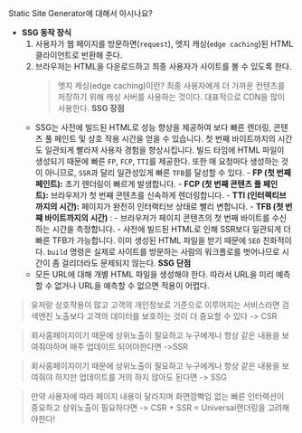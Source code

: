 Static Site Generator에 대해서 아시나요?

-   **SSG 동작 장식**
    1. 사용자가 웹 페이지를 방문하면(`request`), 엣지 캐싱(`edge caching`)된 HTML 클라이언트로 반환해 준다.
    2. 브라우저는 HTML을 다운로드하고 최종 사용자가 사이트를 볼 수 있도록 한다.
        > 엣지 캐싱(edge caching)이란?
        > 최종 사용자에게 더 가까운 컨텐츠를 저장하기 위해 캐싱 서버를 사용하는 것이다. 대표적으로 CDN을 많이 사용한다.
        > **SSG 장점**
    -   SSG는 사전에 빌드된 HTML로 성능 향상을 제공하여 보다 빠른 렌더링, 콘텐츠 풀 페인트 및 상호 작용 시간을 얻을 수 있습니다. 첫 번째 바이트까지의 시간도 일관되게 빨라져 사용자 경험을 향상시킵니다.
        빌드 타임에 HTML 파일이 생성되기 때문에 빠른 `FP`, `FCP`, `TTI`를 제공한다. 또한 매 요청마다 생성하는 것이 아니므로, `SSR`과 달리 일관성있게 빠른 `TFB`를 달성할 수 있다. - **FP (첫 번째 페인트):** 초기 렌더링이 빠르게 발생합니다. - **FCP (첫 번째 콘텐츠 풀 페인트):** 브라우저가 첫 번째 콘텐츠를 신속하게 렌더링합니다. - **TTI (인터랙티브까지의 시간):** 페이지가 완전히 인터랙티브 상태로 빨리 변합니다. - **TFB (첫 번쨰 바이트까지의 시간)** : - 브라우저가 페이지 콘텐츠의 첫 번째 바이트를 수신하는 시간을 측정합니다. - 사전에 빌드된 HTML로 인해 SSR보다 일관되게 더 빠른 TFB가 가능합니다.
        이미 생성된 HTML 파일을 받기 때문에 `SEO` 친화적이다.
        `build` 명령은 실제로 사이트를 방문하는 사람의 워크플로를 벗어나므로 시간이 좀 걸리더라도 문제되지 않는다.
        **SSG 단점**
    -   모든 URL에 대해 개별 HTML 파일을 생성해야 한다. 따라서 URL을 미리 예측할 수 없거나 URL을 예측할 수 없으면 적용이 어렵다.

> 유저랑 상호작용이 많고 고객의 개인정보로 기준으로 이루어지는 서비스라면 검색엔진 노출보다 고객의 데이터를 보호하는 것이 더 중요할 수 있다 -> CSR

> 회사홈페이지이기 때문에 상위노출이 필요하고 누구에게나 항상 같은 내용을 보여줘야하며 매주 업데이트 되어야한다면 ->SSR

> 회사홈페이지이기 때문에 상위노출이 필요하고 누구에게나 항상 같은 내용을 보여줘야 하지만 업데이트를 거의 하지 않아도 된다면 -> SSG

> 만약 사용자에 따라 페이지 내용이 달라지며 화면깜빡임 없는 빠른 인터렉션이 중요하고 상위노출이 필요하다면 -> CSR + SSR = Universal랜더링을 고려해야한다!
